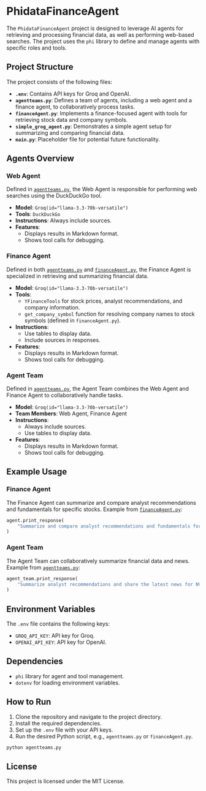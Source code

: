 # PhidataFinanceAgent

The `PhidataFinanceAgent` project is designed to leverage AI agents for retrieving and processing financial data, as well as performing web-based searches. The project uses the `phi` library to define and manage agents with specific roles and tools.

## Project Structure

The project consists of the following files:

- **`.env`**: Contains API keys for Groq and OpenAI.
- **`agentteams.py`**: Defines a team of agents, including a web agent and a finance agent, to collaboratively process tasks.
- **`financeAgent.py`**: Implements a finance-focused agent with tools for retrieving stock data and company symbols.
- **`simple_grog_agent.py`**: Demonstrates a simple agent setup for summarizing and comparing financial data.
- **`main.py`**: Placeholder file for potential future functionality.

## Agents Overview

### Web Agent
Defined in [`agentteams.py`](agentteams.py), the Web Agent is responsible for performing web searches using the DuckDuckGo tool.

- **Model**: `Groq(id="llama-3.3-70b-versatile")`
- **Tools**: `DuckDuckGo`
- **Instructions**: Always include sources.
- **Features**:
  - Displays results in Markdown format.
  - Shows tool calls for debugging.

### Finance Agent
Defined in both [`agentteams.py`](agentteams.py) and [`financeAgent.py`](financeAgent.py), the Finance Agent is specialized in retrieving and summarizing financial data.

- **Model**: `Groq(id="llama-3.3-70b-versatile")`
- **Tools**:
  - `YFinanceTools` for stock prices, analyst recommendations, and company information.
  - `get_company_symbol` function for resolving company names to stock symbols (defined in `financeAgent.py`).
- **Instructions**:
  - Use tables to display data.
  - Include sources in responses.
- **Features**:
  - Displays results in Markdown format.
  - Shows tool calls for debugging.

### Agent Team
Defined in [`agentteams.py`](agentteams.py), the Agent Team combines the Web Agent and Finance Agent to collaboratively handle tasks.

- **Model**: `Groq(id="llama-3.3-70b-versatile")`
- **Team Members**: Web Agent, Finance Agent
- **Instructions**:
  - Always include sources.
  - Use tables to display data.
- **Features**:
  - Displays results in Markdown format.
  - Shows tool calls for debugging.

## Example Usage

### Finance Agent
The Finance Agent can summarize and compare analyst recommendations and fundamentals for specific stocks. Example from [`financeAgent.py`](financeAgent.py):

```python
agent.print_response(
    "Summarize and compare analyst recommendations and fundamentals for TSLA and Phidata clear. Show in tables.", stream=True
)
```

### Agent Team
The Agent Team can collaboratively summarize financial data and news. Example from [`agentteams.py`](agentteams.py):

```python
agent_team.print_response(
    "Summarize analyst recommendations and share the latest news for NVDA", stream=True
)
```

## Environment Variables

The `.env` file contains the following keys:

- `GROQ_API_KEY`: API key for Groq.
- `OPENAI_API_KEY`: API key for OpenAI.

## Dependencies

- `phi` library for agent and tool management.
- `dotenv` for loading environment variables.

## How to Run

1. Clone the repository and navigate to the project directory.
2. Install the required dependencies.
3. Set up the `.env` file with your API keys.
4. Run the desired Python script, e.g., `agentteams.py` or `financeAgent.py`.

```bash
python agentteams.py
```

## License

This project is licensed under the MIT License.
